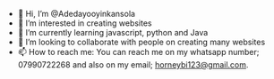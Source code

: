 - 👋 Hi, I’m @Adedayooyinkansola
- 👀 I’m interested in creating websites
- 🌱 I’m currently learning javascript, python and Java
- 💞️ I’m looking to collaborate with people on creating many websites
- 📫 How to reach me: You can reach me on my whatsapp number; 07990722268 and also on my email; horneybi123@gmail.com.

<!---
Adedayooyinkansola/Adedayooyinkansola is a ✨ special ✨ repository because its `README.md` (this file) appears on your GitHub profile.
You can click the Preview link to take a look at your changes.
--->
